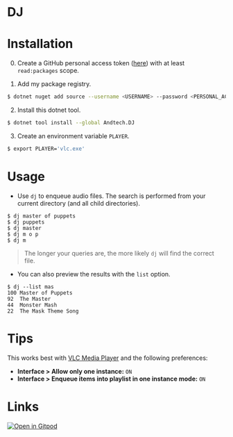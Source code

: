 # DJ

# Installation
0. Create a GitHub personal access token ([here](https://github.com/settings/tokens/new)) with at least `read:packages` scope.

2. Add my package registry.
```bash
$ dotnet nuget add source --username <USERNAME> --password <PERSONAL_ACCESS_TOKEN> --store-password-in-clear-text --name github/AndrewMJordan "https://nuget.pkg.github.com/AndrewMJordan/index.json"
```

2. Install this dotnet tool.
```bash
$ dotnet tool install --global Andtech.DJ
```

3. Create an environment variable `PLAYER`.
```bash
$ export PLAYER='vlc.exe'
```

# Usage
* Use `dj` to enqueue audio files. The search is performed from your current directory (and all child directories).

```
$ dj master of puppets
$ dj puppets
$ dj master
$ dj m o p
$ dj m
```

> The longer your queries are, the more likely `dj` will find the correct file.

* You can also preview the results with the `list` option.

```
$ dj --list mas
100 Master of Puppets
92  The Master
44  Monster Mash
22  The Mask Theme Song
```

# Tips
This works best with [VLC Media Player](https://www.videolan.org/) and the following preferences:
* **Interface > Allow only one instance:** `ON`
* **Interface > Enqueue items into playlist in one instance mode:** `ON`

# Links
[![Open in Gitpod](https://gitpod.io/button/open-in-gitpod.svg)](https://gitpod.io#https://github.com/AndrewMJordan/dj/tree/gitpod)

